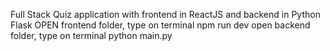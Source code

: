Full Stack Quiz application with frontend in ReactJS and backend in Python Flask
OPEN frontend folder, type on terminal npm run dev
open backend folder, type on terminal python main.py
